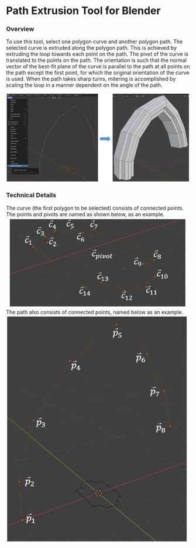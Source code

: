 # Path Extrusion Tool for Blender
### Overview
To use this tool, select one polygon curve and another polygon path. The selected curve is extruded along the polygon path. This is achieved by extruding the loop towards each point on the path. The pivot of the curve is translated to the points on the path. The orientation is such that the normal vector of the best-fit plane of the curve is parallel to the path at all points on the path except the first point, for which the original orientation of the curve is used. When the path takes sharp turns, mitering is accomplished by scaling the loop in a manner dependent on the angle of the path.

<img src ="images/ExtrudePath1.jpg" width = "900">

### Technical Details
The curve (the first polygon to be selected) consists of connected points. The points and pivots are named as shown below, as an example.
<img src ="images/ExtrudePath2.jpg" width = "500">
The path also consists of connected points, named below as an example.
<img src ="images/ExtrudePath3.jpg" width = "500">
